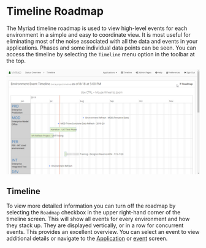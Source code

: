 # Timeline Roadmap
The Myriad timeline roadmap is used to view high-level events for each environment in a simple and easy to coordinate view. It is most useful for eliminating most of the noise associated with all the data and events in your applications. Phases and some individual data points can be seen. You can access the timeline by selecting the `Timeline` menu option in the toolbar at the top. 

<img src="Media/Timeline-Road-Map.png">

## Timeline
To view more detailed information you can turn off the roadmap by selecting the `Roadmap` checkbox in the upper right-hand corner of the timeline screen. This will show all events for every environment and how they stack up. They are displayed vertically, or in a row for concurrent events. This provides an excellent overview. You can select an event to view additional details or navigate to the [Application](Applications.md) or [event](Events.md) screen. 